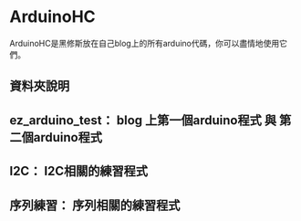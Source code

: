 # ArduinoHC
ArduinoHC是黑修斯放在自己blog上的所有arduino代碼，你可以盡情地使用它們。


## 資料夾說明
ez_arduino_test： blog 上第一個arduino程式 與 第二個arduino程式
---
I2C： I2C相關的練習程式
---
序列練習： 序列相關的練習程式
---
